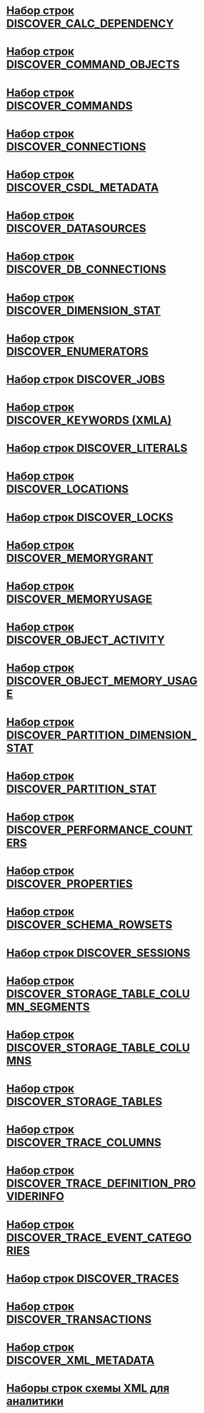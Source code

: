 # [Набор строк DISCOVER_CALC_DEPENDENCY](discover-calc-dependency-rowset.md)
# [Набор строк DISCOVER_COMMAND_OBJECTS](discover-command-objects-rowset.md)
# [Набор строк DISCOVER_COMMANDS](discover-commands-rowset.md)
# [Набор строк DISCOVER_CONNECTIONS](discover-connections-rowset.md)
# [Набор строк DISCOVER_CSDL_METADATA](discover-csdl-metadata-rowset.md)
# [Набор строк DISCOVER_DATASOURCES](discover-datasources-rowset.md)
# [Набор строк DISCOVER_DB_CONNECTIONS](discover-db-connections-rowset.md)
# [Набор строк DISCOVER_DIMENSION_STAT](discover-dimension-stat-rowset.md)
# [Набор строк DISCOVER_ENUMERATORS](discover-enumerators-rowset.md)
# [Набор строк DISCOVER_JOBS](discover-jobs-rowset.md)
# [Набор строк DISCOVER_KEYWORDS (XMLA)](discover-keywords-rowset-xmla.md)
# [Набор строк DISCOVER_LITERALS](discover-literals-rowset.md)
# [Набор строк DISCOVER_LOCATIONS](discover-locations-rowset.md)
# [Набор строк DISCOVER_LOCKS](discover-locks-rowset.md)
# [Набор строк DISCOVER_MEMORYGRANT](discover-memorygrant-rowset.md)
# [Набор строк DISCOVER_MEMORYUSAGE](discover-memoryusage-rowset.md)
# [Набор строк DISCOVER_OBJECT_ACTIVITY](discover-object-activity-rowset.md)
# [Набор строк DISCOVER_OBJECT_MEMORY_USAGE](discover-object-memory-usage-rowset.md)
# [Набор строк DISCOVER_PARTITION_DIMENSION_STAT](discover-partition-dimension-stat-rowset.md)
# [Набор строк DISCOVER_PARTITION_STAT](discover-partition-stat-rowset.md)
# [Набор строк DISCOVER_PERFORMANCE_COUNTERS](discover-performance-counters-rowset.md)
# [Набор строк DISCOVER_PROPERTIES](discover-properties-rowset.md)
# [Набор строк DISCOVER_SCHEMA_ROWSETS](discover-schema-rowsets-rowset.md)
# [Набор строк DISCOVER_SESSIONS](discover-sessions-rowset.md)
# [Набор строк DISCOVER_STORAGE_TABLE_COLUMN_SEGMENTS](discover-storage-table-column-segments-rowset.md)
# [Набор строк DISCOVER_STORAGE_TABLE_COLUMNS](discover-storage-table-columns-rowset.md)
# [Набор строк DISCOVER_STORAGE_TABLES](discover-storage-tables-rowset.md)
# [Набор строк DISCOVER_TRACE_COLUMNS](discover-trace-columns-rowset.md)
# [Набор строк DISCOVER_TRACE_DEFINITION_PROVIDERINFO](discover-trace-definition-providerinfo-rowset.md)
# [Набор строк DISCOVER_TRACE_EVENT_CATEGORIES](discover-trace-event-categories-rowset.md)
# [Набор строк DISCOVER_TRACES](discover-traces-rowset.md)
# [Набор строк DISCOVER_TRANSACTIONS](discover-transactions-rowset.md)
# [Набор строк DISCOVER_XML_METADATA](discover-xml-metadata-rowset.md)
# [Наборы строк схемы XML для аналитики](xml-for-analysis-schema-rowsets.md)
